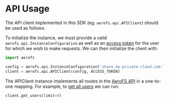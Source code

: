 # API Usage

The API client implemented in this SDK (eg. `aerofs.api.APIClient`) should be
used as follows:

To initialize the instance, we must provide a valid
`aerofs.api.InstanceConfiguration` as well as an [access token](examples/authentication.md)
for the user for which we wish to make requests. We can then initialize the
client with:

```python
import aerofs

config = aerofs.api.InstanceConfiguration('share.my-private-cloud.com')
client = aerofs.api.APIClient(config, ACCESS_TOKEN)
```

The APIClient instance implements all routes in the [AeroFS API](https://developers.aerofs.com/api/en/1.3/)
in a one-to-one mapping. For example, to [get all users](https://developers.aerofs.com/api/en/1.3/#user_list)
we can run:

```python
client.get_users(limit=0)
```

